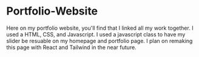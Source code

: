 # Portfolio-Website

Here on my portfolio website, you'll find that I linked all my work together. I used a HTML, CSS, and Javascript. I used a javascript class to have my slider be resuable on my homepage and portfolio page. I plan on remaking this page with React and Tailwind in the near future.